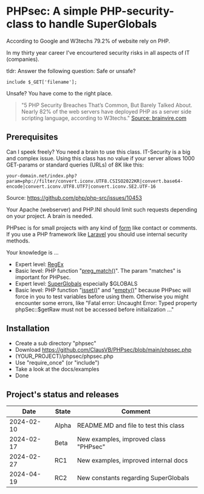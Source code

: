 # PHPsec: A simple PHP-security-class to handle SuperGlobals

According to Google and W3techs 79.2% of website rely on PHP.

In my thirty year career I've encourtered security risks in all aspects of IT (companies).

tldr: Answer the following question: Safe or unsafe?
```
include $_GET['filename'];
```
Unsafe? You have come to the right place.

> "5 PHP Security Breaches That’s Common, But Barely Talked About. Nearly 82% of the web servers have deployed PHP as a server side scripting language, according to W3techs."
[Source: brainvire.com](https://www.brainvire.com/5-php-security-breaches-thats-common-barely-talked/)

## Prerequisites

Can I speek freely? You need a brain to use this class. IT-Security is a big and complex issue. Using this class has no value if your server allows 1000 GET-params or standard queries (URLs) of 8K like this:

```
your-domain.net/index.php?param=php://filter/convert.iconv.UTF8.CSISO2022KR|convert.base64-encode|convert.iconv.UTF8.UTF7|convert.iconv.SE2.UTF-16
```
Source: https://github.com/php/php-src/issues/10453

Your Apache (webserver) and PHP.INI should limit such requests depending on your project. A brain is needed.

PHPsec is for small projects with any kind of <a href="https://www.w3schools.com/html/html_forms.asp" target="_blank">form</a> like contact or comments. If you use a PHP framework like [Laravel](https://laravel.com) you should use internal security methods.

Your knowledge is ...
* Expert level: <a href="https://en.wikipedia.org/wiki/Regular_expression" target="_blank">RegEx</a>
* Basic level: PHP function "<a href="https://www.php.net/manual/en/function.preg-match.php" target="_blank">preg_match()</a>". The param "matches" is important for PHPsec.
* Expert level: <a href="https://www.php.net/manual/de/language.variables.superglobals.php" target="_blank">SuperGlobals</a> especially $GLOBALS
* Basic level: PHP function "<a href="https://www.php.net/manual/en/function.isset.php" target="_blank">isset()</a>" and  "<a href="https://www.php.net/manual/en/function.empty.php" target="_blank">empty()</a>" because PHPsec will force in you to test variables before using them. Otherwise you might encounter some errors, like "Fatal error: Uncaught Error: Typed property phpSec::$getRaw must not be accessed before initialization ..."


## Installation

* Create a sub directory "phpsec"
* Download https://github.com/ClausVB/PHPsec/blob/main/phpsec.php
* (YOUR_PROJECT)/phpsec/phpsec.php
* Use "require_once" (or "include")
* Take a look at the docs/examples
* Done

## Project's status and releases

| Date | State | Comment                                     |
|------------|-------|---------------------------------------|
| 2024-02-10 | Alpha | README.MD and file to test this class |
| 2024-02-17 | Beta  | New examples, improved class "PHPsec" |
| 2024-02-27 | RC1   | New examples, improved internal docs  |
| 2024-04-19 | RC2   | New constants regarding SuperGlobals  |
